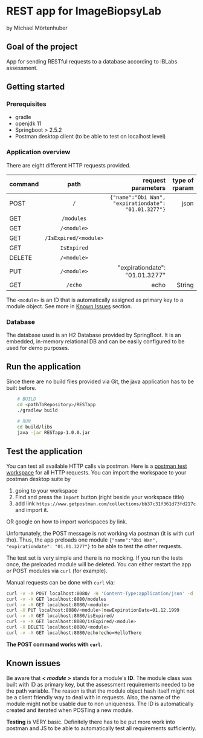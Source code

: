 # REST app for ImageBiopsyLab
by Michael Mörtenhuber

## Goal of the project
App for sending RESTful requests to a database according to IBLabs assessment.
## Getting started

### Prerequisites

* gradle
* openjdk 11
* Springboot > 2.5.2
* Postman desktop client (to be able to test on localhost level)

### Application overview
There are eight different HTTP requests provided.

| command | path                    | request parameters                               | type of rparam |
| --------|:-----------------------:| ------------------------------------------------:| --------------:|
| POST    | `/`                  | `{"name":"Obi Wan", "expirationdate": "01.01.3277"}`| json           |
| GET     | `/modules`           |                                                     |                |
| GET     | `/<module>`          |                                                     |                |
| GET     | `/IsExpired/<module>`|                                                     |                |
| GET     | `IsExpired`          |                                                     |                |
| DELETE  | `/<module>`          |                                                     |                |
| PUT     | `/<module>`          | "expirationdate": "01.01.3277"                      |                |
| GET     | `/echo`              | echo                                                | String         |

The `<module>` is an ID that is automatically assigned as primary key to a module object. See more in [Known Issues]() section.

### Database
The database used is an H2 Database provided by SpringBoot. It is an embedded, in-memory relational DB and
can be easily configured to be used for demo purposes.

## Run the application

Since there are no build files provided via Git, the java application has to be built before.
``` bash
    # BUILD
    cd <pathToRepository>/RESTapp
    ./gradlew build
    
    # RUN
    cd build/libs
    java -jar RESTapp-1.0.0.jar
```

## Test the application

You can test all available HTTP calls via postman.
Here is a [postman test workspace](https://www.getpostman.com/collections/bb37c31f361d73fd217c) for
all HTTP requests. 
You can import the workspace to your postman desktop suite by
1. going to your workspace
2. Find and press the `Import` button (right beside your workspace title)
3. add link `https://www.getpostman.com/collections/bb37c31f361d73fd217c` and import it.

OR google on how to import workspaces by link.

Unfortunately, the POST message is not working via postman (it is with curl tho). Thus, the app preloads one module
`{"name":"Obi Wan", "expirationdate": "01.01.3277"}` to be able to test the other requests.

The test set is very simple and there is no mocking. If you run the tests once, the preloaded module will be deleted.
You can either restart the app or POST modules via `curl` (for example).

Manual requests can be done with `curl` via:
```bash
curl -v -X POST localhost:8080/ -H 'Content-Type:application/json' -d '{"name": "Han Solo", "expirationdate": "01.01.2022"}'
curl -v -X GET localhost:8080/modules
curl -v -X GET localhost:8080/<module>
curl -X PUT localhost:8080/<module>?newExpirationDate=01.12.1999
curl -v -X GET localhost:8080/isExpired/
curl -v -X GET localhost:8080/isExpired/<module>
curl -X DELETE localhost:8080/<module>
curl -v -X GET localhost:8080/echo?echo=HelloThere
```
**The POST command works with `curl`.**

## Known issues

Be aware that ***< module >*** stands for a module's **ID**. The module class was built with ID
as primary key, but the assessment requirements needed <module> to be the path variable.
The reason is that the module object hash itself might not be a client friendly way to deal with in requests.
Also, the name of the module might not be usable due to non uniqueness. The ID is automatically created and iterated when POSTing a new module.

**Testing** is VERY basic. Definitely there has to be put more work into postman and JS to be able to automatically test
all requirements sufficiently.
